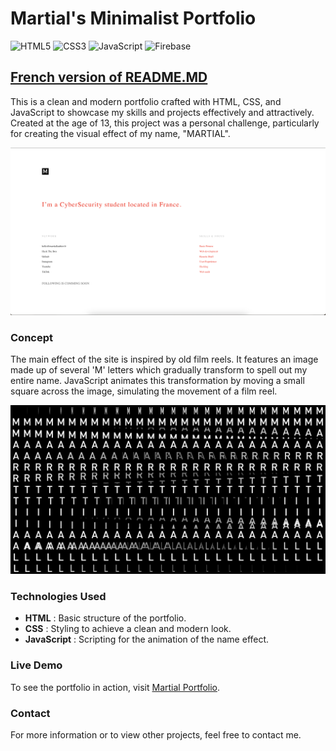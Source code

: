 
# Martial's Minimalist Portfolio

![HTML5](https://img.shields.io/badge/html5-%23E34F26.svg?style=for-the-badge&logo=html5&logoColor=white) 
![CSS3](https://img.shields.io/badge/css3-%231572B6.svg?style=for-the-badge&logo=css3&logoColor=white)
![JavaScript](https://img.shields.io/badge/javascript-%23323330.svg?style=for-the-badge&logo=javascript&logoColor=%23F7DF1E)
![Firebase](https://img.shields.io/badge/firebase-a08021?style=for-the-badge&logo=firebase&logoColor=ffcd34)

## [French version of README.MD](https://github.com/Martial4034/Old-minimalist-portfolio/blob/main/README.md)


This is a clean and modern portfolio crafted with HTML, CSS, and JavaScript to showcase my skills and projects effectively and attractively. Created at the age of 13, this project was a personal challenge, particularly for creating the visual effect of my name, "MARTIAL".

![Preview](https://github.com/Martial4034/Old-minimalist-portfolio/blob/main/img/preview.png)

### Concept
The main effect of the site is inspired by old film reels. It features an image made up of several 'M' letters which gradually transform to spell out my entire name. JavaScript animates this transformation by moving a small square across the image, simulating the movement of a film reel.

![Sprite Effect](https://github.com/Martial4034/Old-minimalist-portfolio/blob/main/img/sprite.png)


### Technologies Used
- **HTML** : Basic structure of the portfolio.
- **CSS** : Styling to achieve a clean and modern look.
- **JavaScript** : Scripting for the animation of the name effect.

### Live Demo
To see the portfolio in action, visit [Martial Portfolio](https://martial-portfolio.web.app/).

### Contact
For more information or to view other projects, feel free to contact me.
